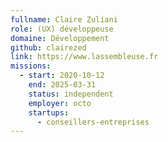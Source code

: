 ```yaml
---
fullname: Claire Zuliani
role: (UX) développeuse
domaine: Développement
github: clairezed
link: https://www.lassembleuse.fr
missions:
  - start: 2020-10-12
    end: 2025-03-31
    status: independent
    employer: octo
    startups:
      - conseillers-entreprises
---
```

